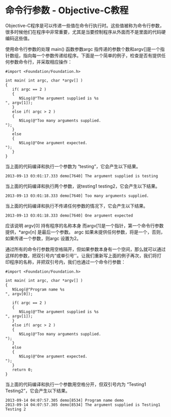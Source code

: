 # 命令行参数 - Objective-C教程

Objective-C程序是可以传递一些值在命令行执行时。这些值被称为命令行参数，很多时候他们在程序中非常重要，尤其是当要控制程序从外面而不是里面的代码硬编码这些值。

使用命令行参数的处理 main() 函数参数argc 指传递的参数个数和argv[]是一个指针数组，指向每一个参数传递给程序。下面是一个简单的例子，检查是否有提供任何参数命令行，并采取相应操作：

```
#import <Foundation/Foundation.h>

int main( int argc, char *argv[] )  
{
   if( argc == 2 )
   {
      NSLog(@"The argument supplied is %s
", argv[1]);
   }
   else if( argc > 2 )
   {
      NSLog(@"Too many arguments supplied.
");
   }
   else
   {
      NSLog(@"One argument expected.
");
   }
}
```

当上面的代码编译和执行一个参数为 “testing”，它会产生以下结果。

```
2013-09-13 03:01:17.333 demo[7640] The argument supplied is testing

```

当上面的代码编译和执行两个参数，说testing1 testing2，它会产生以下结果。

```
2013-09-13 03:01:18.333 demo[7640] Too many arguments supplied.

```

当上面的代码编译和执行不传递任何参数的情况下，它会产生以下结果。

```
2013-09-13 03:01:18.333 demo[7640] One argument expected

```

应该说明 argv[0] 持有程序的名称本身 而argv[1]是一个指针，第一个命令行参数提供，*argv[n] 是最后一个参数。 argc 如果未提供任何参数，将是一个，否则，如果传递一个参数，则argc 设置为2。

通过所有的命令行参数用空格隔开，但如果参数本身有一个空间，那么就可以通过这样的参数，把双引号内“或单引号''。让我们重新写上面的例子再次，我们将打印程序的名称，并把双引号内，我们也通过一个命令行参数：

```
#import <Foundation/Foundation.h>

int main( int argc, char *argv[] )  
{
   NSLog(@"Program name %s
", argv[0]);

   if( argc == 2 )
   {
      NSLog(@"The argument supplied is %s
", argv[1]);
   }
   else if( argc > 2 )
   {
      NSLog(@"Too many arguments supplied.
");
   }
   else
   {
      NSLog(@"One argument expected.
");
   }
   return 0;
}
```

当上面的代码编译和执行一个参数用空格分开，但双引号内为 “Testing1 Testing2”，它会产生以下结果。

```
2013-09-14 04:07:57.305 demo[8534] Program name demo
2013-09-14 04:07:57.305 demo[8534] The argument supplied is Testing1 Testing 2
```

